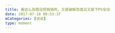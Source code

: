 ```yaml
---
title: 看这么张图没把我搞死，又是破解百度云又是下PS😵😵
date: 2017-07-18 08:53:37
mCategories: [说说]
type: moment
---
```


<div id="pics-20170718085337"></div>

<script src="/lib/moment/pics.js"></script>
<script>
var data = [
    {"link": "2017-07-18_000000.jpeg", "type": "shuoshuo"},
    {"link": "2017-07-18_000001.jpeg", "type": "shuoshuo"}
];
picsRender(data, "pics-20170718085337");
</script>
